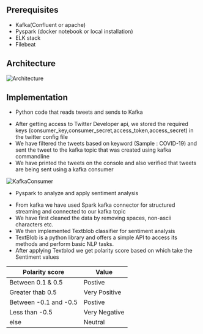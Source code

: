 ## Prerequisites

* Kafka(Confluent or apache)
* Pyspark (docker notebook or local installation)
* ELK stack
* Filebeat

## Architecture

![Architecture](https://user-images.githubusercontent.com/82575873/114900828-da6b8e00-9e31-11eb-946e-7d7e683bb7f3.png)

## Implementation

* Python code that reads tweets and sends to Kafka
 
 - After getting access to Twitter Developer api, we stored the required keys (consumer_key,consumer_secret,access_token,access_secret) in the twitter config file
 - We have filtered the tweets based on keyword (Sample : COVID-19) and sent the tweet to the kafka topic that was created using kafka commandline
 - We have printed the tweets on the console and also verified that tweets are being sent using a kafka consumer

![KafkaConsumer](https://user-images.githubusercontent.com/82575873/114902237-3e428680-9e33-11eb-8abd-75ce059ae291.JPG)

* Pyspark to analyze and apply sentiment analysis

- From kafka we have used Spark kafka connector for structured streaming and connected to our kafka topic
- We have first cleaned the data by removing spaces, non-ascii characters etc.
- We then implemented Textblob classifier for sentiment analysis
- TextBlob is a python library and offers a simple API to access its methods and perform basic NLP tasks. 
- After applying Textblod we get polarity score based on which take the Sentiment values

Polarity score  | Value
------------- | -------------
Between 0.1 & 0.5   |  Postive
Greater thab 0.5          | Very Positive
Between -0.1 and -0.5 |  Postive
Less than -0.5        | Very Negative
else          |  Neutral


